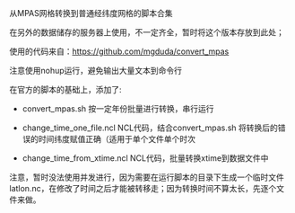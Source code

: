 从MPAS网格转换到普通经纬度网格的脚本合集

在另外的数据储存的服务器上使用，不一定齐全，暂时将这个版本存放到此处；

使用的代码来自：https://github.com/mgduda/convert_mpas

注意使用nohup运行，避免输出大量文本到命令行

在官方的脚本的基础上，添加了:

- convert_mpas.sh 
按一定年份批量进行转换，串行运行

- change_time_one_file.ncl 
NCL代码，结合convert_mpas.sh 将转换后的错误的时间纬度赋值正确（适用于单个文件单个时次

- change_time_from_xtime.ncl 
NCL代码，批量转换xtime到数据文件中

注意，暂时没法使用并发进行，因为需要在运行脚本的目录下生成一个临时文件latlon.nc，在修改了时间之后才能被转移走；因为转换时间不算太长，先逐个文件来做。